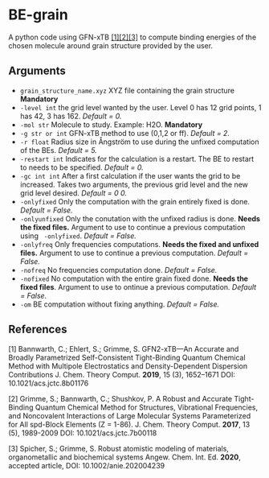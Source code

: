 # BE-grain

A python code using GFN-xTB [[1][2][3]](#1) to compute binding energies of the chosen molecule around grain structure provided by the user.

## Arguments

- `grain_structure_name.xyz` XYZ file containing the grain structure **Mandatory**
- `-level int` the grid level wanted by the user. Level 0 has 12 grid points, 1 has 42, 3 has 162. *Default = 0.*
- `-mol str` Molecule to study. Example: H2O. **Mandatory**
- `-g str or int` GFN-xTB method to use (0,1,2 or ff). *Default = 2.*
- `-r float` Radius size in Ångström to use during the unfixed computation of the BEs. *Default = 5.*
- `-restart int` Indicates for the calculation is a restart. The BE to restart to needs to be specified. *Default = 0.*
- `-gc int int` After a first calculation if the user wants the grid to be increased. Takes two arguments, the previous grid level and the new grid level desired. *Default = 0 0.*
- `-onlyfixed` Only the computation with the grain entirely fixed is done. *Default = False.*
- `-onlyunfixed` Only the conutation with the unfixed radius is done. **Needs the fixed files.** Argument to use to continue a previous computation using ` -onlyfixed`. *Default = False.*
- `-onlyfreq` Only frequencies computations. **Needs the fixed and unfixed files.** Argument to use to continue a previous computation. *Default = False.*
- `-nofreq` No frequencies computation done. *Default = False.*
- `-nofixed` No computation with the entire grain fixed done. **Needs the fixed files**. Argument to use to ontinue a previous computation. *Default = False.*
- `-om` BE computation without fixing anything. *Default = False.*

## References
<a id ="1">[1]</a>
Bannwarth, C.; Ehlert, S.; Grimme, S. GFN2-xTB—An Accurate and Broadly Parametrized Self-Consistent Tight-Binding Quantum Chemical Method with Multipole Electrostatics and Density-Dependent Dispersion Contributions J. Chem. Theory Comput. **2019**, 15 (3), 1652–1671 DOI: 10.1021/acs.jctc.8b01176

<a id ="2">[2]</a>
Grimme, S.; Bannwarth, C.; Shushkov, P. A Robust and Accurate Tight-Binding Quantum Chemical Method for Structures, Vibrational Frequencies, and Noncovalent Interactions of Large Molecular Systems Parameterized for All spd-Block Elements (Z = 1-86). J. Chem. Theory Comput. **2017**, 13 (5), 1989-2009 DOI: 10.1021/acs.jctc.7b00118

<a id ="3">[3]</a>
Spicher, S.; Grimme, S. Robust atomistic modeling of materials, organometallic and biochemical systems Angew. Chem. Int. Ed. **2020**, accepted article, DOI: 10.1002/anie.202004239